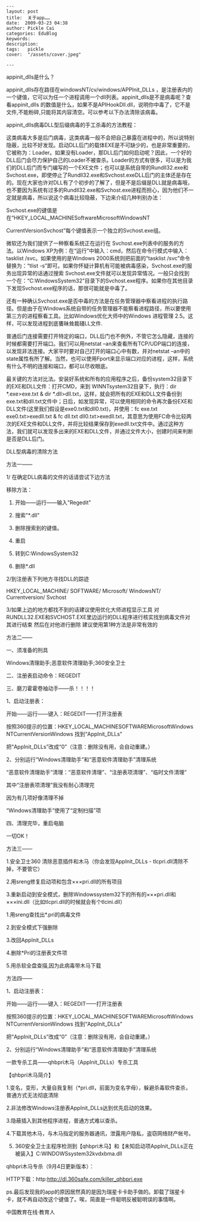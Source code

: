 
    ---
    layout: post  
    title:  关于app……  
    date:  2009-03-23 04:38  
    author: Pickle Cai  
    categories: EduBlog  
    keywords: 
    description:   
    tags:	pickle   
    cover:  "/assets/cover.jpeg"  

    ---  
    
appinit_dlls是什么？ 



appinit_dlls存在路径在windowsNT/cv/windows/APPInit_DLLs ，是注册表内的一个键值，它可以为任一个进程调用一个dll列表。appinit_dlls是不是病毒呢？查看appinit_dlls 的数值是什么，如果不是APIHookDll.dll，说明你中毒了，它不是文件,不能粉碎,只能将其内容清空。可以参考以下办法清除该病毒。



appinit_dlls病毒DLL型后缀病毒的手工杀毒的方法教程： 



   这类病毒大多是后门病毒，这类病毒一般不会把自己暴露在进程中的，所以说特别隐蔽，比较不好发现。启动DLL后门的载体EXE是不可缺少的，也是非常重要的，它被称为：Loader。如果没有Loader，那DLL后门如何启动呢？因此，一个好的DLL后门会尽力保护自己的Loader不被查杀。Loader的方式有很多，可以是为我们的DLL后门而专门编写的一个EXE文件；也可以是系统自带的Rundll32.exe和 Svchost.exe，即使停止了Rundll32.exe和Svchost.exeDLL后门的主体还是存在的。现在大家也许对DLL有了个初步的了解了，但是不是后缀是DLL就是病毒哦，也不要因为系统有过多的Rundll32.exe和Svchost.exe进程而担心，因为他们不一定就是病毒，所以说这个病毒比较隐蔽，下边来介绍几种判别办法：





Svchost.exe的键值是在“HKEY_LOCAL_MACHINESoftwareMicrosoftWindowsNT 

CurrentVersionSvchost”每个键值表示一个独立的Svchost.exe组。

微软还为我们提供了一种察看系统正在运行在 Svchost.exe列表中的服务的方法。以Windows XP为例：在“运行”中输入：cmd，然后在命令行模式中输入：tasklist /svc。如果使用的是Windows 2000系统则把前面的“tasklist /svc”命令替换为：“tlist -s”即可。如果你怀疑计算机有可能被病毒感染，Svchost.exe的服务出现异常的话通过搜索 Svchost.exe文件就可以发现异常情况。一般只会找到一个在：“C:WindowsSystem32”目录下的Svchost.exe程序。如果你在其他目录下发现Svchost.exe程序的话，那很可能就是中毒了。 

还有一种确认Svchost.exe是否中毒的方法是在任务管理器中察看进程的执行路径。但是由于在Windows系统自带的任务管理器不能察看进程路径，所以要使用第三方的进程察看工具。比如Windows优化大师中的Windows 进程管理 2.5。这样，可以发现进程到底饔昧耸裁碊LL文件. 

普通后门连接需要打开特定的端口，DLL后门也不例外，不管它怎么隐藏，连接的时候都需要打开端口。我们可以用netstat –an来查看所有TCP/UDP端口的连接，以发现非法连接。大家平时要对自己打开的端口心中有数，并对netstat –an中的state属性有所了解。当然，也可以使用Fport来显示端口对应的进程，这样，系统有什么不明的连接和端口，都可以尽收眼底。 

最关键的方法对比法。安装好系统和所有的应用程序之后，备份system32目录下的EXE和DLL文件：打开CMD，来到 WINNTsystem32目录下，执行：dir *.exe>exe.txt & dir *.dll>dll.txt，这样，就会把所有的EXE和DLL文件备份到exe.txt和dll.txt文件中；日后，如发现异常，可以使用相同的命令再次备份EXE和DLL文件(这里我们假设是exe0.txt和dll0.txt)，并使用：fc exe.txt exe0.txt>exedll.txt & fc dll.txt dll0.txt>exedll.txt，其意思为使用FC命令比较两次的EXE文件和DLL文件，并将比较结果保存到exedll.txt文件中。通过这种方法，我们就可以发现多出来的EXE和DLL文件，并通过文件大小，创建时间来判断是否是DLL后门。

DLL型病毒的清除方法



方法一——



1/ 在确定DLL病毒的文件的话请尝试下边方法 

移除方法： 

1. 开始——运行——输入"Regedit" 

2. 搜索"*.dll" 

3. 删除搜索到的键值。 

4. 重启 

5. 转到C:WindowsSystem32 

6. 删除*.dll 

2/到注册表下列地方寻找DLL的踪迹 

HKEY_LOCAL_MACHINE/ SOFTWARE/ Microsoft/ WindowsNT/ Currentversion/ Svchost 

3/如果上边的地方都找不到的话建议使用优化大师进程显示工具 对 RUNDLL32.EXE和SVCHOST.EXE里边运行的DLL程序进行核实找到病毒文件对其进行结束 然后在对他进行删除 建议使用第1种方法是非常有效的 



 



方法二—— 



一、须准备的刑具 

Windows清理助手;恶意软件清理助手;360安全卫士 

二、注册表启动命令：REGEDIT 

三、磨刀霍霍卷袖动手——杀！！！！ 

1、启动注册表： 

开始——运行——键入：REGEDIT——打开注册表 

按照360提示的位置：HKEY_LOCAL_MACHINESOFTWAREMicrosoftWindows NTCurrentVersionWindows 找到“AppInit_DLLs” 

把“AppInit_DLLs”改成“0”（注意：删除没有用，会自动重建。） 

2、分别运行“Windows清理助手”和“恶意软件清理助手”清理系统 

“恶意软件清理助手”清理：“恶意软件清理”、“注册表项清理”、“临时文件清理” 

其中“注册表项清理”我没有耐心清理完 

因为有几项好像清理不掉 

“Windows清理助手”使用了“定制扫描”项 

四、清理完毕，重启电脑 

一切OK！ 



 



方法三——



1.安全卫士360 清除恶意插件和木马（你会发现AppInit_DLLs - tlcpri.dll清除不掉，不要管它）

2.用sreng修复启动项和包含×××pri.dll的所有项目

3.重新启动到安全模式，删除Windowssystem32下的所有的×××pri.dll和×××ini.dll（比如tlcpri.dll的时候就会有个tlcini.dll）



1.用sreng查找出*.pri的病毒文件

2.到安全模式下强删除

3.改回AppInit_DLLs 

4.删除*Pri的注册表文件项

5.用杀软全盘查描,因为此病毒带木马下载





方法四—— 



1、启动注册表： 

开始——运行——键入：REGEDIT——打开注册表 

按照360提示的位置：HKEY_LOCAL_MACHINESOFTWAREMicrosoftWindows NTCurrentVersionWindows 找到“AppInit_DLLs” 

把“AppInit_DLLs”改成“0”（注意：删除没有用，会自动重建。） 



2、分别运行“Windows清理助手”和“恶意软件清理助手”清理系统 



 



一款专杀工具——qhbpri木马（AppInit_DLLs）专杀工具 

【qhbpri木马简介】 



1.变名，变形，大量自我复制（*pri.dll，前面为变名字母），躲避杀毒软件查杀，普通方式无法彻底清除 

2.非法修改Windows注册表AppInit_DLLs达到优先启动的效果。 

3.隐蔽插入到其他程序进程，普通方式难以查杀。 

4.下载其他木马，与木马指定的服务器通讯，泄露用户隐私，盗窃网络财产帐号。 

5. 360安全卫士主程序检测到【qhbpri木马】和【未知启动项AppInit_DLLs正在被装入】C:WINDOWSsystem32kvdxbma.dll 



qhbpri木马专杀（9月4日更新版本）： 



HTTP下载：http:http://dl.360safe.com/killer_qhbpri.exe 



 



ps.最后发现我的app的原因居然真的是因为瑞星卡卡助手做的。卸载了瑞星卡卡，就不再自动改这个键值了。唉，简直是一件聪明反被聪明误的事情啊。



		    
 中国教育在线·教育人

